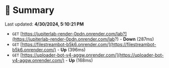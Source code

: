 # 📖 Summary
Last updated: **4/30/2024, 5:10:21 PM**

- `GET` [https://jupiterlab-render-0pdn.onrender.com/lab?](https://jupiterlab-render-0pdn.onrender.com/lab?) - **Down** (287ms)
- `GET` [https://filestreambot-b5k6.onrender.com/](https://filestreambot-b5k6.onrender.com/) - **Up** (396ms)
- `GET` [https://uploader-bot-v4-aggw.onrender.com/](https://uploader-bot-v4-aggw.onrender.com/) - **Up** (168ms)
